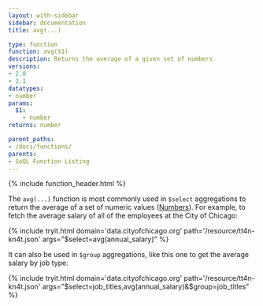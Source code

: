 ```yaml
---
layout: with-sidebar
sidebar: documentation
title: avg(...)

type: function
function: avg($1)
description: Returns the average of a given set of numbers 
versions:
- 2.0
- 2.1
datatypes:
- number
params:
  $1:
    - number
returns: number

parent_paths: 
- /docs/functions/
parents: 
- SoQL Function Listing 
---
```


{% include function_header.html %}

The `avg(...)` function is most commonly used in `$select` aggregations to return the average of a set of numeric values ([Numbers](/docs/datatypes/number.html)). For example, to fetch the average salary of all of the employees at the City of Chicago:

{% include tryit.html domain='data.cityofchicago.org' path='/resource/tt4n-kn4t.json' args="$select=avg(annual_salary)" %}

It can also be used in `$group` aggregations, like this one to get the average salary by job type:

{% include tryit.html domain='data.cityofchicago.org' path='/resource/tt4n-kn4t.json' args="$select=job_titles,avg(annual_salary)&$group=job_titles" %}
